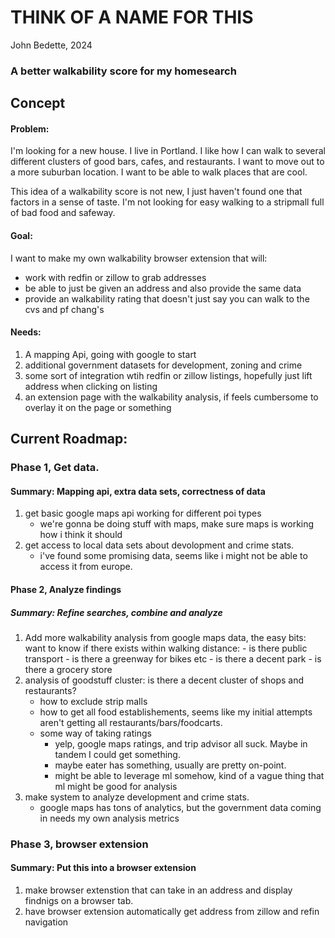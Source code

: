 # THINK OF A NAME FOR THIS
John Bedette, 2024
### A better walkability score for my homesearch

## Concept
#### Problem:
I'm looking for a new house. I live in Portland. 
I like how I can walk to several different clusters of good bars, cafes, and restaurants.
I want to move out to a more suburban location.
I want to be able to walk places that are cool.

This idea of a walkability score is not new, I just haven't found one that factors in a sense of taste.
I'm not looking for easy walking to a stripmall full of bad food and safeway.

#### Goal:
I want to make my own walkability browser extension that will:
- work with redfin or zillow to grab addresses
- be able to just be given an address and also provide the same data
- provide an walkability rating that doesn't just say you can walk to the cvs and pf chang's

#### Needs:
1. A mapping Api, going with google to start
2. additional government datasets for development, zoning and crime
3. some sort of integration wtih redfin or zillow listings, hopefully just lift address when clicking on listing
4. an extension page with the walkability analysis, if feels cumbersome to overlay it on the page or something
    
    
## Current Roadmap:
### Phase 1, Get data.
#### Summary: Mapping api, extra data sets, correctness of data
1. get basic google maps api working for different poi types 
    - we're gonna be doing stuff with maps, make sure maps is working how i think it should
2. get access to local data sets about devolopment and crime stats.
    - i've found some promising data, seems like i might not be able to access it from europe.

#### Phase 2, Analyze findings
##### Summary: Refine searches, combine and analyze
1. Add more walkability analysis from google maps data, the easy bits:
    want to know if there exists within walking distance:
        - is there public transport
        - is there a greenway for bikes etc
        - is there a decent park
        - is there a grocery store
2. analysis of goodstuff cluster: is there a decent cluster of shops and restaurants?
    - how to exclude strip malls
    - how to get all food establishements, seems like my initial attempts aren't getting all restaurants/bars/foodcarts.
    - some way of taking ratings
        - yelp, google maps ratings, and trip advisor all suck. Maybe in tandem I could get something.
        - maybe eater has something, usually are pretty on-point.
        - might be able to leverage ml somehow, kind of a vague thing that ml might be good for analysis
3. make system to analyze development and crime stats.
    - google maps has tons of analytics, but the government data coming in needs my own analysis metrics

### Phase 3, browser extension
#### Summary: Put this into a browser extension
1. make browser extenstion that can take in an address and display findnigs on a browser tab.
2. have browser extension automatically get address from zillow and refin navigation

## 